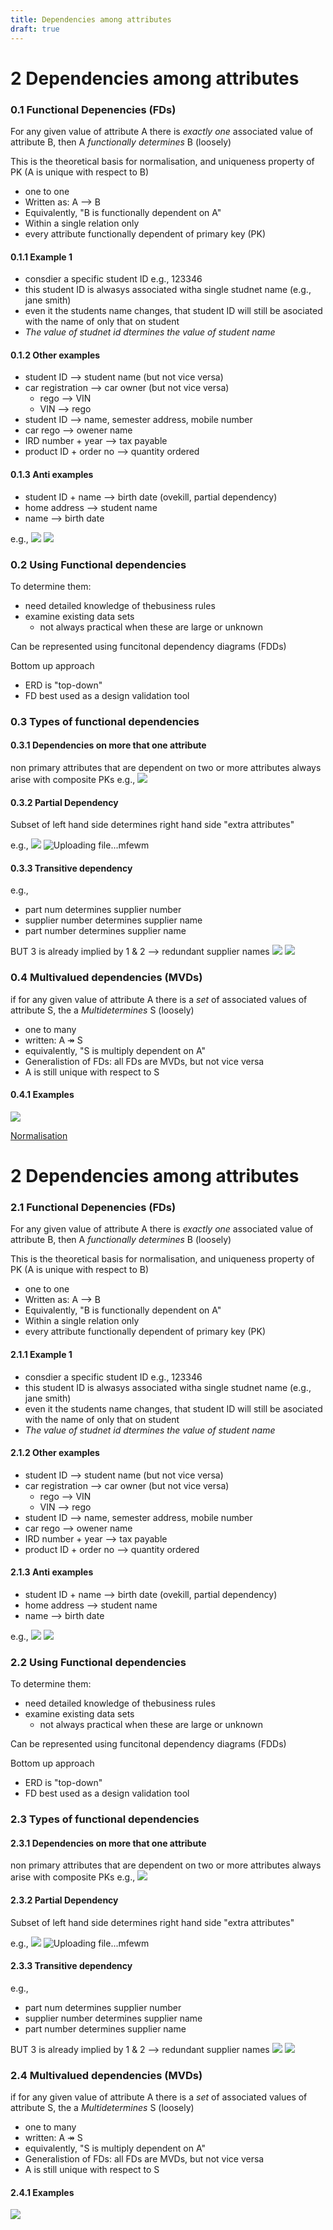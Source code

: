 ```yaml
---
title: Dependencies among attributes
draft: true
---
```

# 2 Dependencies among attributes
### 0.1 Functional Depenencies (FDs)
For any given value of attribute A there is _exactly one_ associated value of attribute B, then A _functionally determines_ B (loosely)

This is the theoretical basis for normalisation, and uniqueness property of PK (A is unique with respect to B)

- one to one
- Written as: A --> B
- Equivalently, "B is functionally dependent on A"
- Within a single relation only
- every attribute functionally dependent of primary key (PK)
 
#### 0.1.1 Example 1
- consdier a specific student ID e.g., 123346
- this student ID is alwasys associated witha single studnet name (e.g., jane smith)
- even it the students name changes, that student ID will still be asociated with the name of only that on student
- _The value of studnet id dtermines the value of student name_

#### 0.1.2 Other examples
- student ID --> student name (but not vice versa)
- car registration --> car owner (but not vice versa)
	- rego --> VIN
	- VIN --> rego
- student ID --> name, semester address, mobile number
- car rego --> owener name
- IRD number + year --> tax payable 
- product ID + order no --> quantity ordered

#### 0.1.3 Anti examples
- student ID  + name --> birth date (ovekill, partial dependency)
- home address --> student name
- name --> birth date

e.g.,
![](https://i.imgur.com/J0FzURg.png)
![](https://i.imgur.com/EMSOMmC.png)


### 0.2 Using Functional dependencies
To determine them:
- need detailed knowledge of thebusiness rules
- examine existing data sets
	- not always practical when these are large or unknown

Can be represented using funcitonal dependency diagrams (FDDs)

Bottom up approach
- ERD is "top-down"
- FD best used as a design validation tool

### 0.3 Types of functional dependencies
#### 0.3.1 Dependencies on more that one attribute
non primary attributes that are dependent on two or more attributes
always arise with composite PKs
e.g., 
![](https://i.imgur.com/d4fUeRD.png)

#### 0.3.2 Partial Dependency
Subset of left hand side determines right hand side
"extra attributes"

e.g.,
![](https://i.imgur.com/clpV0eU.png)
![Uploading file...mfewm]()

#### 0.3.3 Transitive dependency

e.g., 
- part num determines supplier number
- supplier number determines supplier name
- part number determines supplier name

BUT 3 is already implied by 1 & 2 --> redundant supplier names
![](https://i.imgur.com/VZbxVff.png)
![](https://i.imgur.com/df0D7Lc.png)

### 0.4 Multivalued dependencies (MVDs)
if for any given value of attribute A there is a _set_ of associated values of attribute S, the a _Multidetermines_ S (loosely)

- one to many
- written: A ↠ S
- equivalently, "S is multiply dependent on A"
- Generalistion of FDs: all FDs are MVDs, but not vice versa
- A is still unique with respect to S

#### 0.4.1 Examples
![](https://i.imgur.com/938t9Kd.png)

[Normalisation](out/notes/normalisation.md)



# 2 Dependencies among attributes
### 2.1 Functional Depenencies (FDs)
For any given value of attribute A there is _exactly one_ associated value of attribute B, then A _functionally determines_ B (loosely)

This is the theoretical basis for normalisation, and uniqueness property of PK (A is unique with respect to B)

- one to one
- Written as: A --> B
- Equivalently, "B is functionally dependent on A"
- Within a single relation only
- every attribute functionally dependent of primary key (PK)
 
#### 2.1.1 Example 1
- consdier a specific student ID e.g., 123346
- this student ID is alwasys associated witha single studnet name (e.g., jane smith)
- even it the students name changes, that student ID will still be asociated with the name of only that on student
- _The value of studnet id dtermines the value of student name_

#### 2.1.2 Other examples
- student ID --> student name (but not vice versa)
- car registration --> car owner (but not vice versa)
	- rego --> VIN
	- VIN --> rego
- student ID --> name, semester address, mobile number
- car rego --> owener name
- IRD number + year --> tax payable 
- product ID + order no --> quantity ordered

#### 2.1.3 Anti examples
- student ID  + name --> birth date (ovekill, partial dependency)
- home address --> student name
- name --> birth date

e.g.,
![](https://i.imgur.com/J0FzURg.png)
![](https://i.imgur.com/EMSOMmC.png)


### 2.2 Using Functional dependencies
To determine them:
- need detailed knowledge of thebusiness rules
- examine existing data sets
	- not always practical when these are large or unknown

Can be represented using funcitonal dependency diagrams (FDDs)

Bottom up approach
- ERD is "top-down"
- FD best used as a design validation tool

### 2.3 Types of functional dependencies
#### 2.3.1 Dependencies on more that one attribute
non primary attributes that are dependent on two or more attributes
always arise with composite PKs
e.g., 
![](https://i.imgur.com/d4fUeRD.png)

#### 2.3.2 Partial Dependency
Subset of left hand side determines right hand side
"extra attributes"

e.g.,
![](https://i.imgur.com/clpV0eU.png)
![Uploading file...mfewm]()

#### 2.3.3 Transitive dependency

e.g., 
- part num determines supplier number
- supplier number determines supplier name
- part number determines supplier name

BUT 3 is already implied by 1 & 2 --> redundant supplier names
![](https://i.imgur.com/VZbxVff.png)
![](https://i.imgur.com/df0D7Lc.png)

### 2.4 Multivalued dependencies (MVDs)
if for any given value of attribute A there is a _set_ of associated values of attribute S, the a _Multidetermines_ S (loosely)

- one to many
- written: A ↠ S
- equivalently, "S is multiply dependent on A"
- Generalistion of FDs: all FDs are MVDs, but not vice versa
- A is still unique with respect to S

#### 2.4.1 Examples
![](https://i.imgur.com/938t9Kd.png)